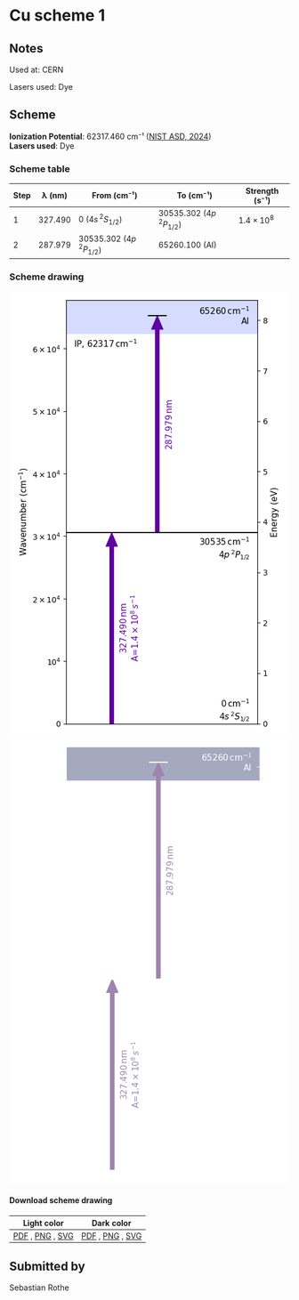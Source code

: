 # Cu scheme 1

## Notes

Used at: CERN

Lasers used: Dye





## Scheme

**Ionization Potential**: 62317.460 cm⁻¹ ([NIST ASD, 2024](https://www.nist.gov/pml/atomic-spectra-database))  
**Lasers used**: Dye

### Scheme table

| Step | λ (nm)  |         From (cm⁻¹)         |          To (cm⁻¹)          |   Strength (s⁻¹)    |
| ---- | ------- | --------------------------- | --------------------------- | ------------------- |
| 1    | 327.490 | 0 ($4s\,^2S_{1/2}$)         | 30535.302 ($4p\,^2P_{1/2}$) | $1.4 \times 10^{8}$ |
| 2    | 287.979 | 30535.302 ($4p\,^2P_{1/2}$) | 65260.100 (AI)              |                     |


### Scheme drawing

![cu scheme, light mode](cu-001/cu-001-light.png#only-light)
![cu scheme, dark mode](cu-001/cu-001-dark-web.png#only-dark)

#### Download scheme drawing

|                                            Light color                                            |                                           Dark color                                           |
| ------------------------------------------------------------------------------------------------- | ---------------------------------------------------------------------------------------------- |
| [PDF](cu-001/cu-001-light.pdf) , [PNG](cu-001/cu-001-light.png) , [SVG](cu-001/cu-001-light.svg)  | [PDF](cu-001/cu-001-dark.pdf) , [PNG](cu-001/cu-001-dark.png) , [SVG](cu-001/cu-001-dark.svg)  |


## Submitted by

Sebastian Rothe

